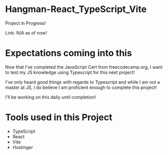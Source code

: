 # Hangman-React_TypeScript_Vite

Project in Progress!

Link: N/A as of now!

# Expectations coming into this

Now that I've completed the JavaScript Cert from freecodecamp.org, I want to test my JS knowledge using Typescript for this next project!

I've only heard good things with regards to Typescript and while I am not a master at JS, I do believe I am proficient enough to complete this project!

I'll be working on this daily until completion!

# Tools used in this Project

- TypeScript
- React
- Vite
- Hostinger
